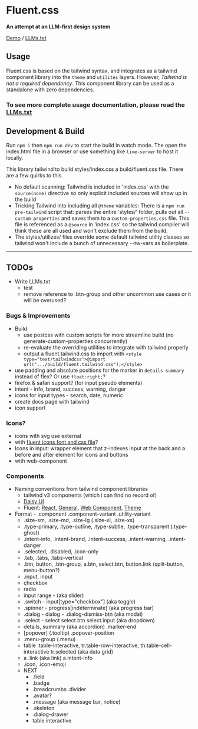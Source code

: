 # Fluent.css

**An attempt at an LLM-first design system**

[Demo](https://aipx-proto.github.io/fluent-css/) / [LLMs.txt](./llms.txt)

## Usage

Fluent.css is based on the tailwind syntax, and integrates as a tailwind component library into the `theme` and `utilites` layers. However, *Tailwind is not a required dependency*. This component library can be used as a standalone with zero dependencies.

### To see more complete usage documentation, please read the [LLMs.txt](./llms.txt)

## Development & Build

Run `npm i` then `npm run dev` to start the build in watch mode. The open the index.html file in a browser or use something like `live-server` to host it locally.

This library tailwind to build styles/index.css a build/fluent.css file. There are a few quirks to this.
- No default scanning: Tailwind is included in 'index.css' with the `source(none)` directive so only explicit included sources will show up in the build
- Tricking Tailwind into including all `@theme` variables: There is a `npm run pre-tailwind` script that: parses the entire 'styles/' folder, pulls out all `--custom-properties` and saves them to a `custom-properties.css` file. This file is referenced as a `@source` in 'index.css' so the tailwind compiler will think these are all used and won't exclude them from the build.
- The styles/utilizes/ files override some default tailwind utility classes so tailwind won't include a bunch of unnecessary --tw-vars as boilerplate.

---

## TODOs

- Write LLMs.txt
  - test
  - remove reference to .btn-group and other uncommon use cases or it will be overused?

### Bugs & Improvements

- Build 
  - use postcss with custom scripts for more streamline build (no generate-custom-properties concurrently)
  - re-evaluate the overriding utilities to integrate with tailwind properly
  - output a fluent.tailwind.css to import with  `<style type="text/tailwindcss">@import url(".../build/fluent.tailwind.css");</style>`
- use padding and absolute positions for the marker in `details summary` instead of flex? Or use `float:right;`?
- firefox & safari support? (for input pseudo elements)
- intent - info, brand, success, warning, danger
- icons for input types - search, date, numeric
- create docs page with tailwind
- icon support

### Icons?

- icons with svg use external
- with [fluent icons font and css file](https://github.com/microsoft/fluentui-system-icons/blob/cd860cfdb9c60f6b731f6164b21e04909b23178e/fonts/FluentSystemIcons-Resizable.css)?
- Icons in input: wrapper element that z-indexes input at the back and a before and after element for icons and buttons
- with web-component

### Components

- Naming conventions from tailwind component libraries
  - tailwind v3 components (which i can find no record of)
  - [Daisy UI](https://daisyui.com/)
  - Fluent: [React](https://react.fluentui.dev/), [General](https://fluent2.microsoft.design/), [Web Component](https://web-components.fluentui.dev/), [Theme](https://react.fluentui.dev/iframe.html?viewMode=docs&id=theme-theme-designer--docs)
- Format - .component .component-variant .utility-variant
  - .size-sm, .size-md, .size-lg (.size-xl, .size-xs)
  - .type-primary, .type-outline, .type-subtle, .type-transparent (.type-ghost)
  - .intent-info, .intent-brand, .intent-success, .intent-warning, .intent-danger
  - .selected, .disabled, .icon-only
  - .tab, .tabs, .tabs-vertical
  - .btn, button, .btn-group, a.btn, select.btn, button.link (split-button, menu-button?)
  - .input, input
  - checkbox
  - radio
  - input range - (aka slider)
  - .switch - input[type="checkbox"] (aka toggle)
  - .spinner - progress[indeterminate] (aka progress bar)
  - .dialog - dialog - .dialog-dismiss-btn (aka modal)
  - .select - select select.btn select.input (aka dropdown)
  - details, summary (aka accordion) .marker-end
  - [popover] (.tooltip) .popover-position
  - .menu-group (.menu)
  - table .table-interactive, tr.table-row-interactive, th.table-cell-interactive tr.selected (aka data grid)
  - a .link (aka link) a.intent-info
  - .icon, .icon-emoji
  - NEXT
    - .field
    - .badge
    - .breadcrumbs .divider
    - .avatar?
    - .message (aka message bar, notice)
    - .skeleton
    - .dialog-drawer
    - table interactive


